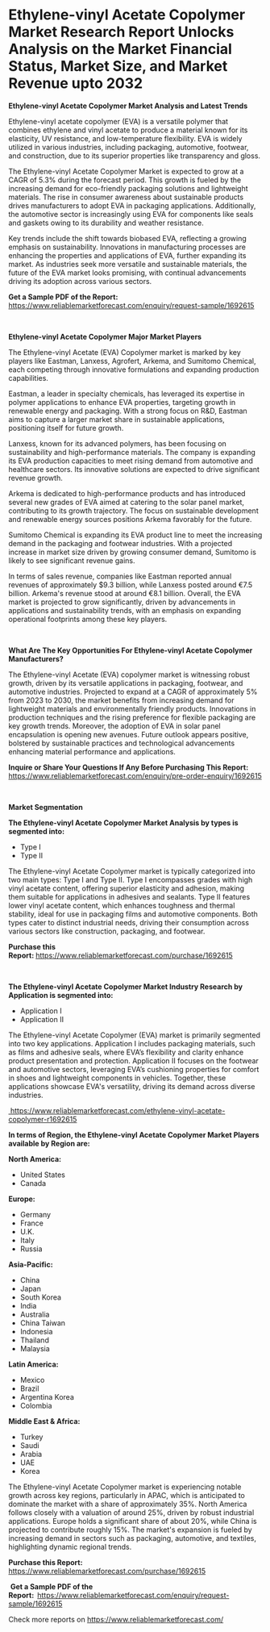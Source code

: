 <p><h1>Ethylene-vinyl Acetate Copolymer Market Research Report Unlocks Analysis on the Market Financial Status, Market Size, and Market Revenue upto 2032</h1></p><p><strong>Ethylene-vinyl Acetate Copolymer Market Analysis and Latest Trends</strong></p>
<p><p>Ethylene-vinyl acetate copolymer (EVA) is a versatile polymer that combines ethylene and vinyl acetate to produce a material known for its elasticity, UV resistance, and low-temperature flexibility. EVA is widely utilized in various industries, including packaging, automotive, footwear, and construction, due to its superior properties like transparency and gloss.</p><p>The Ethylene-vinyl Acetate Copolymer Market is expected to grow at a CAGR of 5.3% during the forecast period. This growth is fueled by the increasing demand for eco-friendly packaging solutions and lightweight materials. The rise in consumer awareness about sustainable products drives manufacturers to adopt EVA in packaging applications. Additionally, the automotive sector is increasingly using EVA for components like seals and gaskets owing to its durability and weather resistance.</p><p>Key trends include the shift towards biobased EVA, reflecting a growing emphasis on sustainability. Innovations in manufacturing processes are enhancing the properties and applications of EVA, further expanding its market. As industries seek more versatile and sustainable materials, the future of the EVA market looks promising, with continual advancements driving its adoption across various sectors.</p></p>
<p><strong>Get a Sample PDF of the Report:&nbsp;</strong> <a href="https://www.reliablemarketforecast.com/enquiry/request-sample/1692615?utm_campaign=1130&utm_medium=2&utm_source=Github&utm_content=ia&utm_term=08012025&utm_id=ethylene-vinyl-acetate-copolymer">https://www.reliablemarketforecast.com/enquiry/request-sample/1692615</a></p>
<p>&nbsp;</p>
<p><strong>Ethylene-vinyl Acetate Copolymer Major Market Players</strong></p>
<p><p>The Ethylene-vinyl Acetate (EVA) Copolymer market is marked by key players like Eastman, Lanxess, Agrofert, Arkema, and Sumitomo Chemical, each competing through innovative formulations and expanding production capabilities.</p><p>Eastman, a leader in specialty chemicals, has leveraged its expertise in polymer applications to enhance EVA properties, targeting growth in renewable energy and packaging. With a strong focus on R&D, Eastman aims to capture a larger market share in sustainable applications, positioning itself for future growth.</p><p>Lanxess, known for its advanced polymers, has been focusing on sustainability and high-performance materials. The company is expanding its EVA production capacities to meet rising demand from automotive and healthcare sectors. Its innovative solutions are expected to drive significant revenue growth.</p><p>Arkema is dedicated to high-performance products and has introduced several new grades of EVA aimed at catering to the solar panel market, contributing to its growth trajectory. The focus on sustainable development and renewable energy sources positions Arkema favorably for the future.</p><p>Sumitomo Chemical is expanding its EVA product line to meet the increasing demand in the packaging and footwear industries. With a projected increase in market size driven by growing consumer demand, Sumitomo is likely to see significant revenue gains.</p><p>In terms of sales revenue, companies like Eastman reported annual revenues of approximately $9.3 billion, while Lanxess posted around €7.5 billion. Arkema's revenue stood at around €8.1 billion. Overall, the EVA market is projected to grow significantly, driven by advancements in applications and sustainability trends, with an emphasis on expanding operational footprints among these key players.</p></p>
<p>&nbsp;</p>
<p><strong>What Are The Key Opportunities For Ethylene-vinyl Acetate Copolymer Manufacturers?</strong></p>
<p><p>The Ethylene-vinyl Acetate (EVA) copolymer market is witnessing robust growth, driven by its versatile applications in packaging, footwear, and automotive industries. Projected to expand at a CAGR of approximately 5% from 2023 to 2030, the market benefits from increasing demand for lightweight materials and environmentally friendly products. Innovations in production techniques and the rising preference for flexible packaging are key growth trends. Moreover, the adoption of EVA in solar panel encapsulation is opening new avenues. Future outlook appears positive, bolstered by sustainable practices and technological advancements enhancing material performance and applications.</p></p>
<p><strong>Inquire or Share Your Questions If Any Before Purchasing This Report:</strong> <a href="https://www.reliablemarketforecast.com/enquiry/pre-order-enquiry/1692615?utm_campaign=1130&utm_medium=2&utm_source=Github&utm_content=ia&utm_term=08012025&utm_id=ethylene-vinyl-acetate-copolymer">https://www.reliablemarketforecast.com/enquiry/pre-order-enquiry/1692615</a></p>
<p>&nbsp;</p>
<p><strong>Market Segmentation</strong></p>
<p><strong>The Ethylene-vinyl Acetate Copolymer Market Analysis by types is segmented into:</strong></p>
<p><ul><li>Type I</li><li>Type II</li></ul></p>
<p><p>The Ethylene-vinyl Acetate Copolymer market is typically categorized into two main types: Type I and Type II. Type I encompasses grades with high vinyl acetate content, offering superior elasticity and adhesion, making them suitable for applications in adhesives and sealants. Type II features lower vinyl acetate content, which enhances toughness and thermal stability, ideal for use in packaging films and automotive components. Both types cater to distinct industrial needs, driving their consumption across various sectors like construction, packaging, and footwear.</p></p>
<p><strong>Purchase this Report:&nbsp;</strong><a href="https://www.reliablemarketforecast.com/purchase/1692615?utm_campaign=1130&utm_medium=2&utm_source=Github&utm_content=ia&utm_term=08012025&utm_id=ethylene-vinyl-acetate-copolymer">https://www.reliablemarketforecast.com/purchase/1692615</a></p>
<p>&nbsp;</p>
<p><strong>The Ethylene-vinyl Acetate Copolymer Market Industry Research by Application is segmented into:</strong></p>
<p><ul><li>Application I</li><li>Application II</li></ul></p>
<p><p>The Ethylene-vinyl Acetate Copolymer (EVA) market is primarily segmented into two key applications. Application I includes packaging materials, such as films and adhesive seals, where EVA’s flexibility and clarity enhance product presentation and protection. Application II focuses on the footwear and automotive sectors, leveraging EVA’s cushioning properties for comfort in shoes and lightweight components in vehicles. Together, these applications showcase EVA's versatility, driving its demand across diverse industries.</p></p>
<p><a href="https://www.reliablemarketforecast.com/ethylene-vinyl-acetate-copolymer-r1692615?utm_campaign=1130&utm_medium=2&utm_source=Github&utm_content=ia&utm_term=08012025&utm_id=ethylene-vinyl-acetate-copolymer">&nbsp;https://www.reliablemarketforecast.com/ethylene-vinyl-acetate-copolymer-r1692615</a></p>
<p><strong>In terms of Region, the Ethylene-vinyl Acetate Copolymer Market Players available by Region are:</strong></p>
<p>
    <p> <strong> North America: </strong>
        <ul>
            <li>United States</li>
            <li>Canada</li>
        </ul>
        </p> 
    <p> <strong> Europe: </strong>
        <ul>
            <li>Germany</li>
            <li>France</li>
            <li>U.K.</li>
            <li>Italy</li>
            <li>Russia</li>
        </ul>
        </p> 
    <p> <strong> Asia-Pacific: </strong>
        <ul>
            <li>China</li>
            <li>Japan</li>
            <li>South Korea</li>
            <li>India</li>
            <li>Australia</li>
            <li>China Taiwan</li>
            <li>Indonesia</li>
            <li>Thailand</li>
            <li>Malaysia</li>
        </ul>
        </p> 
    <p> <strong> Latin America: </strong>
        <ul>
            <li>Mexico</li>
            <li>Brazil</li>
            <li>Argentina Korea</li>
            <li>Colombia</li>
        </ul>
        </p> 
    <p> <strong> Middle East & Africa: </strong>
        <ul>
            <li>Turkey</li>
            <li>Saudi</li>
            <li>Arabia</li>
            <li>UAE</li>
            <li>Korea</li>
        </ul>
    </p>
    </p>
<p><p>The Ethylene-vinyl Acetate Copolymer market is experiencing notable growth across key regions, particularly in APAC, which is anticipated to dominate the market with a share of approximately 35%. North America follows closely with a valuation of around 25%, driven by robust industrial applications. Europe holds a significant share of about 20%, while China is projected to contribute roughly 15%. The market's expansion is fueled by increasing demand in sectors such as packaging, automotive, and textiles, highlighting dynamic regional trends.</p></p>
<p><strong>Purchase this Report: </strong><a href="https://www.reliablemarketforecast.com/purchase/1692615?utm_campaign=1130&utm_medium=2&utm_source=Github&utm_content=ia&utm_term=08012025&utm_id=ethylene-vinyl-acetate-copolymer">https://www.reliablemarketforecast.com/purchase/1692615</a></p>
<p>&nbsp;<strong>Get a Sample PDF of the Report:&nbsp;&nbsp;</strong><a href="https://www.reliablemarketforecast.com/enquiry/request-sample/1692615?utm_campaign=1130&utm_medium=2&utm_source=Github&utm_content=ia&utm_term=08012025&utm_id=ethylene-vinyl-acetate-copolymer">https://www.reliablemarketforecast.com/enquiry/request-sample/1692615</a></p>
<p><strong></strong></p>
<p>Check more reports on <a href="https://www.reliablemarketforecast.com/?utm_campaign=1130&utm_medium=2&utm_source=Github&utm_content=ia&utm_term=08012025&utm_id=ethylene-vinyl-acetate-copolymer">https://www.reliablemarketforecast.com/</a></p>